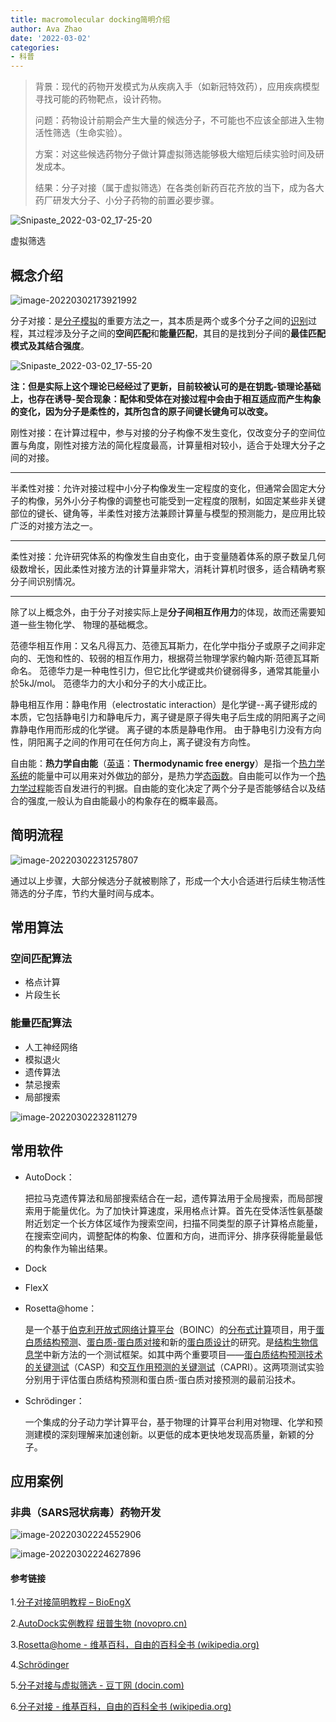 ```yaml
---
title: macromolecular docking简明介绍
author: Ava Zhao
date: '2022-03-02'
categories:
- 科普
---
```


>背景：现代的药物开发模式为从疾病入手（如新冠特效药），应用疾病模型寻找可能的药物靶点，设计药物。
>
>问题：药物设计前期会产生大量的候选分子，不可能也不应该全部进入生物活性筛选（生命实验）。
>
>方案：对这些候选药物分子做计算虚拟筛选能够极大缩短后续实验时间及研发成本。
>
>结果：分子对接（属于虚拟筛选）在各类创新药百花齐放的当下，成为各大药厂研发大分子、小分子药物的前置必要步骤。

![Snipaste_2022-03-02_17-25-20](https://gitee.com/Ava_Zhao/gallery/raw/master/Snipaste_2022-03-02_17-25-20.png)

虚拟筛选


## 概念介绍

![image-20220302173921992](https://gitee.com/Ava_Zhao/gallery/raw/master/image-20220302173921992.png)

分子对接：是[分子模拟](https://zh.wikipedia.org/wiki/分子模擬)的重要方法之一，其本质是两个或多个分子之间的[识别](https://zh.wikipedia.org/wiki/分子识别)过程，其过程涉及分子之间的**空间匹配**和**能量匹配**，其目的是找到分子间的**最佳匹配模式及其结合强度**。

![Snipaste_2022-03-02_17-55-20](https://gitee.com/Ava_Zhao/gallery/raw/master/Snipaste_2022-03-02_17-55-20.png)

**注：但是实际上这个理论已经经过了更新，目前较被认可的是在钥匙-锁理论基础上，也存在诱导-契合现象：配体和受体在对接过程中会由于相互适应而产生构象的变化，因为分子是柔性的，其所包含的原子间键长键角可以改变。**

刚性对接：在计算过程中，参与对接的分子构像不发生变化，仅改变分子的空间位置与角度，刚性对接方法的简化程度最高，计算量相对较小，适合于处理大分子之间的对接。

-------------

半柔性对接：允许对接过程中小分子构像发生一定程度的变化，但通常会固定大分子的构像，另外小分子构像的调整也可能受到一定程度的限制，如固定某些非关键部位的键长、键角等，半柔性对接方法兼顾计算量与模型的预测能力，是应用比较广泛的对接方法之一。

------------------------

柔性对接：允许研究体系的构像发生自由变化，由于变量随着体系的原子数呈几何级数增长，因此柔性对接方法的计算量非常大，消耗计算机时很多，适合精确考察分子间识别情况。

----------------------------

除了以上概念外，由于分子对接实际上是**分子间相互作用力**的体现，故而还需要知道一些生物化学、 物理的基础概念。

范德华相互作用：又名凡得瓦力、范德瓦耳斯力，在化学中指分子或原子之间非定向的、无饱和性的、较弱的相互作用力，根据荷兰物理学家约翰内斯·范德瓦耳斯命名。 范德华力是一种电性引力，但它比化学键或共价键弱得多，通常其能量小於5kJ/mol。 范德华力的大小和分子的大小成正比。

静电相互作用：静电作用（electrostatic interaction）是化学键--离子键形成的本质，它包括静电引力和静电斥力，离子键是原子得失电子后生成的阴阳离子之间靠静电作用而形成的化学键。 离子键的本质是静电作用。 由于静电引力没有方向性，阴阳离子之间的作用可在任何方向上，离子键没有方向性。

自由能：**热力学自由能**（[英语](https://zh.wikipedia.org/wiki/英语)：**Thermodynamic free energy**）是指一个[热力学系统](https://zh.wikipedia.org/wiki/热力学系统)的能量中可以用来对外做[功](https://zh.wikipedia.org/wiki/功)的部分，是热力学[态函数](https://zh.wikipedia.org/wiki/态函数)。自由能可以作为一个[热力学过程](https://zh.wikipedia.org/wiki/热力学过程)能否自发进行的判据。自由能的变化决定了两个分子是否能够结合以及结合的强度,一般认为自由能最小的构象存在的概率最高。

## 简明流程

![image-20220302231257807](https://gitee.com/Ava_Zhao/gallery/raw/master/image-20220302231257807.png)

通过以上步骤，大部分候选分子就被剔除了，形成一个大小合适进行后续生物活性筛选的分子库，节约大量时间与成本。

## 常用算法

### 空间匹配算法

- 格点计算
- 片段生长

### 能量匹配算法

- 人工神经网络
- 模拟退火
- 遗传算法
- 禁忌搜索
- 局部搜索

![image-20220302232811279](https://gitee.com/Ava_Zhao/gallery/raw/master/image-20220302232811279.png)

## 常用软件

- AutoDock：

  把拉马克遗传算法和局部搜索结合在一起，遗传算法用于全局搜索，而局部搜索用于能量优化。为了加快计算速度，采用格点计算。首先在受体活性氨基酸附近划定一个长方体区域作为搜索空间，扫描不同类型的原子计算格点能量，在搜索空间内，调整配体的构象、位置和方向，进而评分、排序获得能量最低的构象作为输出结果。

- Dock

- FlexX

- Rosetta@home：

  是一个基于[伯克利开放式网络计算平台](https://zh.wikipedia.org/wiki/伯克利开放式网络计算平台)（BOINC）的[分布式计算](https://zh.wikipedia.org/wiki/分布式计算)项目，用于[蛋白质结构预测](https://zh.wikipedia.org/wiki/蛋白质结构预测)、[蛋白质-蛋白质对接](https://zh.wikipedia.org/wiki/蛋白质-蛋白质对接)和新的[蛋白质设计](https://zh.wikipedia.org/w/index.php?title=蛋白质设计&action=edit&redlink=1)的研究。是[结构生物信息学](https://zh.wikipedia.org/wiki/生物信息学)中新方法的一个测试框架。如其中两个重要项目——[蛋白质结构预测技术的关键测试](https://zh.wikipedia.org/wiki/蛋白质结构预测技术的关键测试)（CASP）和[交互作用预测的关键测试](https://zh.wikipedia.org/w/index.php?title=交互作用预测的关键测试&action=edit&redlink=1)（CAPRI）。这两项测试实验分别用于评估蛋白质结构预测和蛋白质-蛋白质对接预测的最前沿技术。

- Schrödinger：

  一个集成的分子动力学计算平台，基于物理的计算平台利用对物理、化学和预测建模的深刻理解来加速创新。以更低的成本更快地发现高质量，新颖的分子。

## 应用案例

### 非典（SARS冠状病毒）药物开发

![image-20220302224552906](https://gitee.com/Ava_Zhao/gallery/raw/master/image-20220302224552906.png)

![image-20220302224627896](https://gitee.com/Ava_Zhao/gallery/raw/master/image-20220302224627896.png)

#### 参考链接

1.[分子对接简明教程 – BioEngX](http://www.bioengx.com/molecular-docking-tutorial/)

2.[AutoDock实例教程 纽普生物 (novopro.cn)](https://www.novopro.cn/articles/201712271167.html)

3.[Rosetta@home - 维基百科，自由的百科全书 (wikipedia.org)](https://zh.wikipedia.org/wiki/Rosetta@home)

4.[Schrödinger](https://www.schrodinger.com/)

5.[分子对接与虚拟筛选 - 豆丁网 (docin.com)](https://www.docin.com/p-2095138737.html)

6.[分子对接 - 维基百科，自由的百科全书 (wikipedia.org)](https://zh.wikipedia.org/wiki/分子对接)
